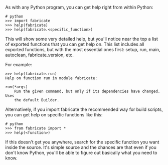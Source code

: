 As with any Python program, you can get help right from within Python:
```
# python
>>> import fabricate
>>> help(fabricate)
>>> help(fabricate.<specific_function>)
```

This will show some very detailed help, but you'll notice near the top a list of exported functions that you can get help on.  This list includes all exported functions, but with the most essential ones first: setup, run, main, autoclean, fabricate\_version, etc.

For example:

```
>>> help(fabricate.run)
Help on function run in module fabricate:

run(*args)
    Run the given command, but only if its dependencies have changed. Uses
    the default Builder.
```

Alternatively, if you import fabricate the recommended way for build scripts, you can get help on specific functions like this:
```
# python
>>> from fabricate import *
>>> help(<function>)
```

If this doesn't get you anywhere, search for the specific function you want inside the source.  It's simple source and the chances are that even if you don't know Python, you'll be able to figure out basically what you need to know.